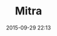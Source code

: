 ---
title: Mitra
layout: post
date: 2015-09-29 22:13
numero: 36
image: 36_mitra.png
thumb: 37_mitra.svg
wiki: https://it.wikipedia.org/wiki/Mitra_(divinit%C3%A0)
source: https://upload.wikimedia.org/wikipedia/commons/4/48/Tauroctony_BM_Sc1720_n02.jpg
source-name: Wikimedia Commons
autore: luca corsato
social-autore: https://twitter.com/lucacorsato
social-idea: https://twitter.com/S4V3G
idea: Saverio G. Malatesta
tags:
- uomo
- mitologia
---